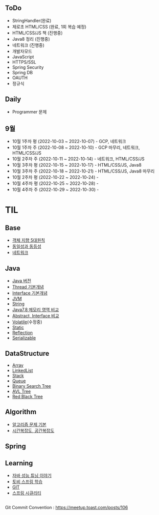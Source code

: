 ## ToDo
  * StringHandler(완료)
  * 제로초 HTML/CSS (완료, 1회 복습 예정)
  * HTML/CSS/JS 책 (진행중)
  * Java8 정리 (진행중)
  * 네트워크 (진행중)
  * 개발자모드
  * JavaScript
  * HTTPS/SSL
  * Spring Security
  * Spring DB
  * OAUTH
  * 정규식
  
## Daily 
  - Programmer 문제

## 9월
  * 10월 1주차 평 (2022-10-03 ~ 2022-10-07) - GCP, 네트워크 
  * 10월 1주차 주 (2022-10-08 ~ 2022-10-10) - GCP 마무리, 네트워크, HTML/CSS/JS
  * 10월 2주차 주 (2022-10-11 ~ 2022-10-14) - 네트워크, HTML/CSS/JS
  * 10월 3주차 평 (2022-10-15 ~ 2022-10-17) - HTML/CSS/JS, Java8
  * 10월 3주차 주 (2022-10-18 ~ 2022-10-21) - HTML/CSS/JS, Java8 마무리
  * 10월 2주차 평 (2022-10-22 ~ 2022-10-24) - 
  * 10월 4주차 평 (2022-10-25 ~ 2022-10-28) - 
  * 10월 4주차 주 (2022-10-29 ~ 2022-10-30) -



# TIL

## Base
* [객체 지향 5대원칙](01.Base/Solid.md)
* [동일성과 동등성](01.Base/Identical_Equality.md)
* [네트워크](01.Base/Network/)

## Java
* [Java 버전](02.Java/Java_Version.md)
* [Thread 기본개념](02.Java/Thread.md)
* [Interface 기본개념](02.Java/Interface.md)
* [JVM](02.Java/JVM.md)
* [String](02.Java/String.md)
* [Java7,8 메모리 영역 비교](02.Java/Java7_Java8_Memory.md)
* [Abstract, Interface 비교](02.Java/Abstract_Interface.md)
* [Volatile](02.Java/Volatile.md)(수정중)
* [Static](02.Java/Static.md)
* [Reflection](02.Java/Reflection.md)
* [Serializable](02.Java/Serializable.md)

## DataStructure
* [Array](03.DataStructure/Array.md)
* [LinkedList](03.DataStructure/LinkedList.md)
* [Stack](03.DataStructure/Stack.md)
* [Queue](03.DataStructure/Queue.md)
* [Binary Search Tree](03.DataStructure/BinarySearchTree.md)
* [AVL Tree](03.DataStructure/AVLTree.md)
* [Red Black Tree](03.DataStructure/RedBlackTree.md)

## Algorithm
* [알고리즘 문제 기본](04.Algorithm/Basic/)
* [시간복잡도, 공간복잡도](04.Algorithm/TimeSpaceComplexity.md)

## Spring

## Learning

* [자바 성능 튜닝 이야기](06.Learning/JavaTuning)
* [토비 스프링 학습](06.Learning/TobySpring)
* [GIT](06.Learning/GIT)
* [스프링 시큐리티](06.Learning/SpringSecurity)

## 

Git Commit Convention : https://meetup.toast.com/posts/106
